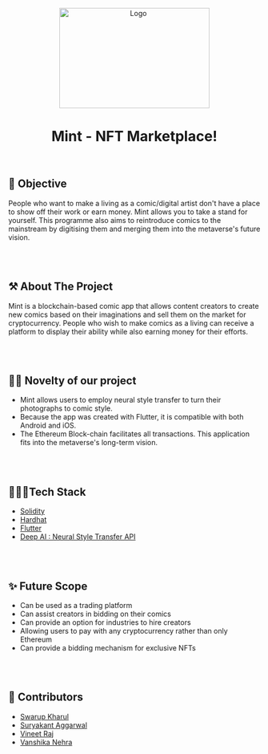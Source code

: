 <div id="top"></div>
<!--
*** Thanks for checking out the Best-README-Template. If you have a suggestion
*** that would make this better, please fork the repo and create a pull request
*** or simply open an issue with the tag "enhancement".
*** Don't forget to give the project a star!
*** Thanks again! Now go create something AMAZING! :D
-->



<!-- PROJECT SHIELDS -->
<!--
*** I'm using markdown "reference style" links for readability.
*** Reference links are enclosed in brackets [ ] instead of parentheses ( ).
*** See the bottom of this document for the declaration of the reference variables
*** for contributors-url, forks-url, etc. This is an optional, concise syntax you may use.
*** https://www.markdownguide.org/basic-syntax/#reference-style-links
-->
<!-- [![Contributors][contributors-shield]][contributors-url]
[![Forks][forks-shield]][forks-url]
[![Stargazers][stars-shield]][stars-url]
[![Issues][issues-shield]][issues-url]
[![MIT License][license-shield]][license-url]
[![LinkedIn][linkedin-shield]][linkedin-url] -->



<!-- PROJECT LOGO -->
<br />
<div align="center">
  <a >
    <img src="mintgood.png" alt="Logo" width="300" height="200">
  </a>
  <h1 align="center">Mint - NFT Marketplace!</h1>
  <p align="center">  
  </p>
</div>
<br>


## 🧐 Objective 
People who want to make a living as a comic/digital artist don't have a place to show off their work or earn money. Mint allows you to take a stand for yourself. This programme also aims to reintroduce comics to the mainstream by digitising them and merging them into the metaverse's future vision.

<br>
<br>


<!-- ABOUT THE PROJECT -->
## ⚒️ About The Project

Mint is a blockchain-based comic app that allows content creators to create new comics based on their imaginations and sell them on the market for cryptocurrency. People who wish to make comics as a living can receive a platform to display their ability while also earning money for their efforts.


<br>
<br>

## 🙌🏻 Novelty of our project
- Mint allows users to employ neural style transfer to turn their photographs to comic style.
- Because the app was created with Flutter, it is compatible with both Android and iOS.
- The Ethereum Block-chain facilitates all transactions.
This application fits into the metaverse's long-term vision.

<br>
<br>

## 👩🏻‍💻Tech Stack

* [Solidity](https://docs.soliditylang.org/en/v0.8.11/) 
* [Hardhat](https://hardhat.org/) 
* [Flutter](https://flutter.dev/)
* [Deep AI : Neural Style Transfer API](https://deepai.org/machine-learning-model/fast-style-transfer)




<br>
<br>


## ✨ Future Scope
- Can be used as a trading platform 
- Can assist creators in bidding on their comics 
- Can provide an option for industries to hire creators 
- Allowing users to pay with any cryptocurrency rather than only Ethereum 
- Can provide a bidding mechanism for exclusive NFTs

<br>
<br>

## 👫 Contributors 

* [Swarup Kharul](https://github.com/SwarupKharul)
* [Suryakant Aggarwal](https://github.com/suryaa62)
* [Vineet Raj](https://github.com/vinmik)
* [Vanshika Nehra](https://github.com/VanshikaNehra23)

